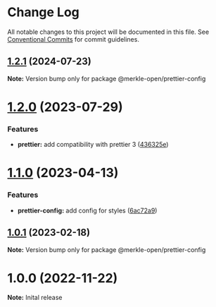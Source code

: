 # Change Log

All notable changes to this project will be documented in this file.
See [Conventional Commits](https://conventionalcommits.org) for commit guidelines.

## [1.2.1](https://github.com/merkle-open/frontend-defaults/compare/@merkle-open/prettier-config@1.2.0...@merkle-open/prettier-config@1.2.1) (2024-07-23)

**Note:** Version bump only for package @merkle-open/prettier-config





# [1.2.0](https://github.com/merkle-open/frontend-defaults/compare/@merkle-open/prettier-config@1.1.0...@merkle-open/prettier-config@1.2.0) (2023-07-29)


### Features

* **prettier:** add compatibility with prettier 3 ([436325e](https://github.com/merkle-open/frontend-defaults/commit/436325ebcf56d41069a9295f076862ec67fdd5bd))





# [1.1.0](https://github.com/merkle-open/frontend-defaults/compare/@merkle-open/prettier-config@1.0.1...@merkle-open/prettier-config@1.1.0) (2023-04-13)


### Features

* **prettier-config:** add config for styles ([6ac72a9](https://github.com/merkle-open/frontend-defaults/commit/6ac72a9f99640f195d07d52872ca16d1ebbc8054))





## [1.0.1](https://github.com/merkle-open/frontend-defaults/compare/@merkle-open/prettier-config@1.0.0...@merkle-open/prettier-config@1.0.1) (2023-02-18)

**Note:** Version bump only for package @merkle-open/prettier-config






# 1.0.0 (2022-11-22)

**Note:** Inital release
